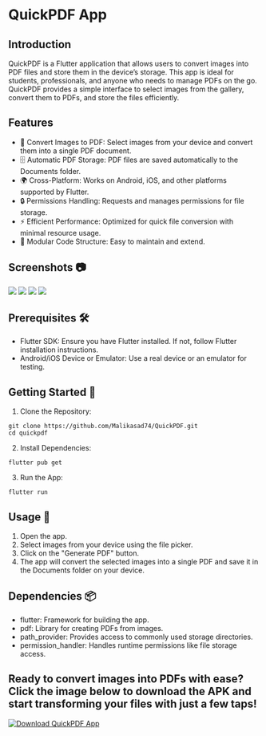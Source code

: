 # QuickPDF App


## Introduction

QuickPDF is a Flutter application that allows users to convert images into PDF files and store them in the device’s storage. This app is ideal for students, professionals, and anyone who needs to manage PDFs on the go. QuickPDF provides a simple interface to select images from the gallery, convert them to PDFs, and store the files efficiently.


## Features

* 📸 Convert Images to PDF: Select images from your device and convert them into a single PDF document.
* 🗄️ Automatic PDF Storage: PDF files are saved automatically to the Documents folder.
* 🌍 Cross-Platform: Works on Android, iOS, and other platforms supported by Flutter.
* 🔒 Permissions Handling: Requests and manages permissions for file storage.
* ⚡ Efficient Performance: Optimized for quick file conversion     with minimal resource usage.
* 🧩 Modular Code Structure: Easy to maintain and extend.


## Screenshots 📷

<img src="Screenshots/20240926193814.jpg">

<img src="Screenshots/20240926193902.jpg">

<img src="Screenshots/20240926193925.jpg">

<img src="Screenshots/20240926194020.jpg">


## Prerequisites 🛠️

* Flutter SDK: Ensure you have Flutter installed. If not, follow   Flutter installation instructions.
* Android/iOS Device or Emulator: Use a real device or an emulator for testing.
## Getting Started 🚀

1. Clone the Repository:

```
git clone https://github.com/Malikasad74/QuickPDF.git
cd quickpdf

```

2. Install Dependencies:

```
flutter pub get

```

3. Run the App:


```
flutter run

```
## Usage 📖

1. Open the app.
2. Select images from your device using the file picker.
3. Click on the "Generate PDF" button.
4. The app will convert the selected images into a single PDF and save it in the Documents folder on your device.
## Dependencies 📦

* flutter: Framework for building the app.
* pdf: Library for creating PDFs from images.
* path_provider: Provides access to commonly used storage directories.
* permission_handler: Handles runtime permissions like file storage access.


## Ready to convert images into PDFs with ease? Click the image below to download the APK and start transforming your files with just a few taps!


<a href="QuickPDF.apk">
    <img src="assets/images/apklogo.png" alt="Download QuickPDF App">
</a>
